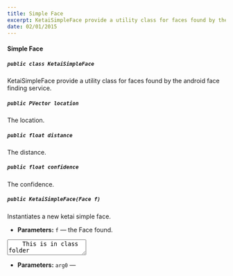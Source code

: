 ```yaml
---
title: Simple Face
excerpt: KetaiSimpleFace provide a utility class for faces found by the android face finding service.
date: 02/01/2015
---
```

#### Simple Face

##### `public class KetaiSimpleFace`

KetaiSimpleFace provide a utility class for faces found by the android face finding service.

##### `public PVector location`

The location.

##### `public float distance`

The distance.

##### `public float confidence`

The confidence.

##### `public KetaiSimpleFace(Face f)`

Instantiates a new ketai simple face.

 * **Parameters:** `f` — the Face found.

<textarea id="code" class="codesnippet">
	This is in class folder

	import ketai.sensors.*;

	KetaiSensor sensor;
	float accelerometerX, accelerometerY, accelerometerZ;

	void setup()
	{
	  sensor = new KetaiSensor(this);
	  sensor.start();
	  orientation(LANDSCAPE);
	  textAlign(CENTER, CENTER);
	  textSize(36);
	}

	void draw()
	{
	  background(78, 93, 75);
	  text("Accelerometer: \n" + 
	    "x: " + nfp(accelerometerX, 1, 3) + "\n" +
	    "y: " + nfp(accelerometerY, 1, 3) + "\n" +
	    "z: " + nfp(accelerometerZ, 1, 3), 0, 0, width, height);
	}

	void onAccelerometerEvent(float x, float y, float z)
	{
	  accelerometerX = x;
	  accelerometerY = y;
	  accelerometerZ = z;
	}
	This is in class folder

	import ketai.sensors.*;

	KetaiSensor sensor;
	float accelerometerX, accelerometerY, accelerometerZ;

	void setup()
	{
	  sensor = new KetaiSensor(this);
	  sensor.start();
	  orientation(LANDSCAPE);
	  textAlign(CENTER, CENTER);
	  textSize(36);
	}

	void draw()
	{
	  background(78, 93, 75);
	  text("Accelerometer: \n" + 
	    "x: " + nfp(accelerometerX, 1, 3) + "\n" +
	    "y: " + nfp(accelerometerY, 1, 3) + "\n" +
	    "z: " + nfp(accelerometerZ, 1, 3), 0, 0, width, height);
	}

	void onAccelerometerEvent(float x, float y, float z)
	{
	  accelerometerX = x;
	  accelerometerY = y;
	  accelerometerZ = z;
	}
	This is in class folder

	import ketai.sensors.*;

	KetaiSensor sensor;
	float accelerometerX, accelerometerY, accelerometerZ;

	void setup()
	{
	  sensor = new KetaiSensor(this);
	  sensor.start();
	  orientation(LANDSCAPE);
	  textAlign(CENTER, CENTER);
	  textSize(36);
	}

	void draw()
	{
	  background(78, 93, 75);
	  text("Accelerometer: \n" + 
	    "x: " + nfp(accelerometerX, 1, 3) + "\n" +
	    "y: " + nfp(accelerometerY, 1, 3) + "\n" +
	    "z: " + nfp(accelerometerZ, 1, 3), 0, 0, width, height);
	}

	void onAccelerometerEvent(float x, float y, float z)
	{
	  accelerometerX = x;
	  accelerometerY = y;
	  accelerometerZ = z;
	}
	This is in class folder

	import ketai.sensors.*;

	KetaiSensor sensor;
	float accelerometerX, accelerometerY, accelerometerZ;

	void setup()
	{
	  sensor = new KetaiSensor(this);
	  sensor.start();
	  orientation(LANDSCAPE);
	  textAlign(CENTER, CENTER);
	  textSize(36);
	}

	void draw()
	{
	  background(78, 93, 75);
	  text("Accelerometer: \n" + 
	    "x: " + nfp(accelerometerX, 1, 3) + "\n" +
	    "y: " + nfp(accelerometerY, 1, 3) + "\n" +
	    "z: " + nfp(accelerometerZ, 1, 3), 0, 0, width, height);
	}

	void onAccelerometerEvent(float x, float y, float z)
	{
	  accelerometerX = x;
	  accelerometerY = y;
	  accelerometerZ = z;
	}
	This is in class folder

	import ketai.sensors.*;

	KetaiSensor sensor;
	float accelerometerX, accelerometerY, accelerometerZ;

	void setup()
	{
	  sensor = new KetaiSensor(this);
	  sensor.start();
	  orientation(LANDSCAPE);
	  textAlign(CENTER, CENTER);
	  textSize(36);
	}

	void draw()
	{
	  background(78, 93, 75);
	  text("Accelerometer: \n" + 
	    "x: " + nfp(accelerometerX, 1, 3) + "\n" +
	    "y: " + nfp(accelerometerY, 1, 3) + "\n" +
	    "z: " + nfp(accelerometerZ, 1, 3), 0, 0, width, height);
	}

	void onAccelerometerEvent(float x, float y, float z)
	{
	  accelerometerX = x;
	  accelerometerY = y;
	  accelerometerZ = z;
	}
	This is in class folder

	import ketai.sensors.*;

	KetaiSensor sensor;
	float accelerometerX, accelerometerY, accelerometerZ;

	void setup()
	{
	  sensor = new KetaiSensor(this);
	  sensor.start();
	  orientation(LANDSCAPE);
	  textAlign(CENTER, CENTER);
	  textSize(36);
	}

	void draw()
	{
	  background(78, 93, 75);
	  text("Accelerometer: \n" + 
	    "x: " + nfp(accelerometerX, 1, 3) + "\n" +
	    "y: " + nfp(accelerometerY, 1, 3) + "\n" +
	    "z: " + nfp(accelerometerZ, 1, 3), 0, 0, width, height);
	}

	void onAccelerometerEvent(float x, float y, float z)
	{
	  accelerometerX = x;
	  accelerometerY = y;
	  accelerometerZ = z;
	}
	This is in class folder

	import ketai.sensors.*;

	KetaiSensor sensor;
	float accelerometerX, accelerometerY, accelerometerZ;

	void setup()
	{
	  sensor = new KetaiSensor(this);
	  sensor.start();
	  orientation(LANDSCAPE);
	  textAlign(CENTER, CENTER);
	  textSize(36);
	}

	void draw()
	{
	  background(78, 93, 75);
	  text("Accelerometer: \n" + 
	    "x: " + nfp(accelerometerX, 1, 3) + "\n" +
	    "y: " + nfp(accelerometerY, 1, 3) + "\n" +
	    "z: " + nfp(accelerometerZ, 1, 3), 0, 0, width, height);
	}

	void onAccelerometerEvent(float x, float y, float z)
	{
	  accelerometerX = x;
	  accelerometerY = y;
	  accelerometerZ = z;
	}
</textarea>
 * **Parameters:** `arg0` — 

